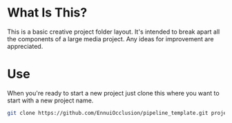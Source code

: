 # What Is This?

This is a basic creative project folder layout. It's intended to break apart all the components of a large media project. Any ideas for improvement are appreciated.

# Use

When you're ready to start a new project just clone this where you want to start with a new project name.

```bash
git clone https://github.com/EnnuiOcclusion/pipeline_template.git project_name
```
